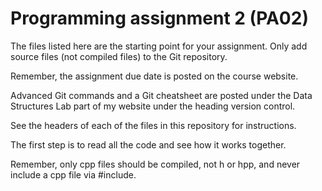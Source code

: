 
Programming assignment 2 (PA02)
==============================

The files listed here are the starting point for your assignment. 
Only add source files (not compiled files) to the Git repository.

Remember, the assignment due date is posted on the course website.

Advanced Git commands and a Git cheatsheet are posted under the Data Structures Lab part of my website under the heading version control.

See the headers of each of the files in this repository for instructions. 

The first step is to read all the code and see how it works together. 

Remember, only cpp files should be compiled, not h or hpp, and never include a cpp file via #include.
